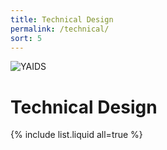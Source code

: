 ```yaml
---
title: Technical Design
permalink: /technical/
sort: 5
---
```

![YAIDS](/yaids.png)
# Technical Design

{% include list.liquid all=true %}
